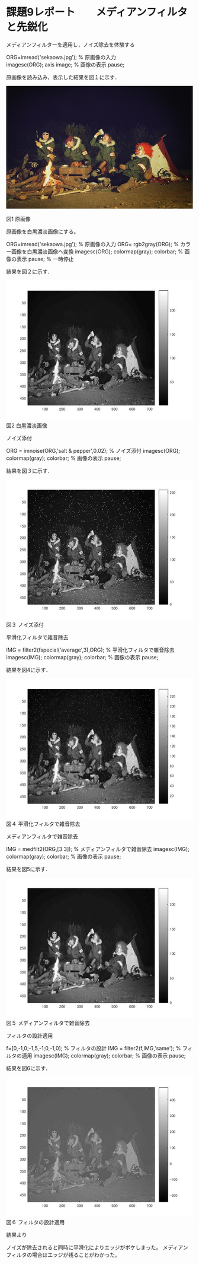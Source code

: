 # 課題9レポート　　メディアンフィルタと先鋭化
メディアンフィルターを適用し，ノイズ除去を体験する

 ORG=imread('sekaowa.jpg'); % 原画像の入力   
 imagesc(ORG); axis image; % 画像の表示 
 pause; 

原画像を読み込み，表示した結果を図１に示す． 
 
 
 ![原画像](https://github.com/masamisakurai/lecture_image_processing/blob/master/sekaowa.jpg)
 
 図1 原画像 
 
 原画像を白黒濃淡画像にする。

 ORG=imread('sekaowa.jpg'); % 原画像の入力 
 ORG= rgb2gray(ORG); % カラー画像を白黒濃淡画像へ変換
 imagesc(ORG); colormap(gray); colorbar; % 画像の表示 
 pause; % 一時停止 
 
結果を図２に示す． 
 
 ![原画像](https://github.com/masamisakurai/lecture_image_processing/blob/master/kadai8-1.jpg)   
 図2 白黒濃淡画像
 
 
ノイズ添付

ORG = imnoise(ORG,'salt & pepper',0.02); % ノイズ添付 
imagesc(ORG); colormap(gray); colorbar; % 画像の表示 
pause; 

 結果を図３に示す． 
 
 ![原画像](https://github.com/masamisakurai/lecture_image_processing/blob/master/kadai9-2.jpg)   
 図３  ノイズ添付
 
 
平滑化フィルタで雑音除去

IMG = filter2(fspecial('average',3),ORG); % 平滑化フィルタで雑音除去 
imagesc(IMG); colormap(gray); colorbar; % 画像の表示 
pause;
 
 結果を図4に示す． 
 
 ![原画像](https://github.com/masamisakurai/lecture_image_processing/blob/master/kadai9-3.jpg)   
 図４  平滑化フィルタで雑音除去
 
 
 メディアンフィルタで雑音除去
 
IMG = medfilt2(ORG,[3 3]); % メディアンフィルタで雑音除去 
imagesc(IMG); colormap(gray); colorbar; % 画像の表示 
pause;

 結果を図5に示す． 
 
 ![原画像](https://github.com/masamisakurai/lecture_image_processing/blob/master/kadai9-4.jpg)   
 図５  メディアンフィルタで雑音除去
 
フィルタの設計適用

f=[0,-1,0;-1,5,-1;0,-1,0]; % フィルタの設計 
IMG = filter2(f,IMG,'same'); % フィルタの適用 
imagesc(IMG); colormap(gray); colorbar; % 画像の表示 
pause; 

 結果を図6に示す． 
 
 ![原画像](https://github.com/masamisakurai/lecture_image_processing/blob/master/kadai9-5.jpg)   
 図６  フィルタの設計適用
 
結果より

ノイズが除去されると同時に平滑化によりエッジがボケしまった。
メディアンフィルタの場合はエッジが残ることがわかった。
